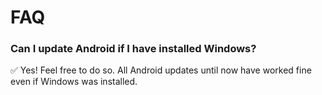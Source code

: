 # FAQ
### Can I update Android if I have installed Windows?

✅ Yes! Feel free to do so. All Android updates until now have worked fine even if Windows was installed.
